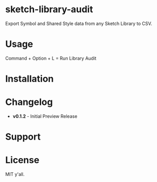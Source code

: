 # sketch-library-audit
Export Symbol and Shared Style data from any Sketch Library to CSV.

# Usage
Command + Option + L = Run Library Audit

# Installation

# Changelog
* **v0.1.2** - Initial Preview Release

# Support

# License
MIT y'all.
